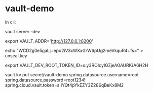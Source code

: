 # vault-demo
In cli:

vault server -dev

export VAULT_ADDR='http://127.0.0.1:8200'

echo "WCD2g0e5gaLj+epo2iV3cWXxGrW6pUg2meVkquR4+fs=" > unseal.key

export VAULT_DEV_ROOT_TOKEN_ID=s.y3ROIoylGZjeAOAURIGA6H2H

vault kv put secret/vault-demo spring.datasource.username=root spring.datasource.password=root1234! spring.cloud.vault.token=s.IYQt4pYkEZY3Z286qBeKx8M2


